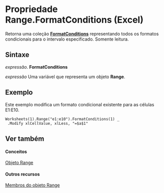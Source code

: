 
# Propriedade Range.FormatConditions (Excel)

Retorna uma coleção  **[FormatConditions](2486d4b4-605c-76d8-132a-694c0c600a81.md)** representando todos os formatos condicionais para o intervalo especificado. Somente leitura.


## Sintaxe

 _expressão_. **FormatConditions**

 _expressão_ Uma variável que representa um objeto **Range**.


## Exemplo

Este exemplo modifica um formato condicional existente para as células E1:E10.


```
Worksheets(1).Range("e1:e10").FormatConditions(1) _ 
 .Modify xlCellValue, xlLess, "=$a$1"
```


## Ver também


#### Conceitos


[Objeto Range](b8207778-0dcc-4570-1234-f130532cc8cd.md)
#### Outros recursos


[Membros do objeto Range](4336bf81-1e63-7e44-1792-baf366a027a7.md)